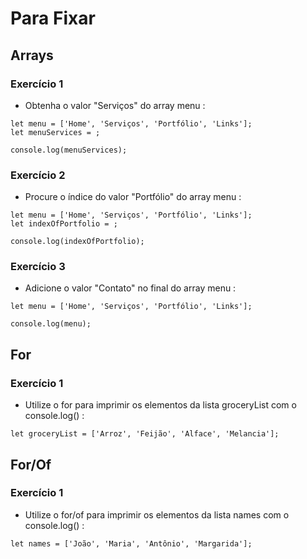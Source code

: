# Para Fixar
## Arrays

### Exercício 1
* Obtenha o valor "Serviços" do array menu :

```
let menu = ['Home', 'Serviços', 'Portfólio', 'Links'];
let menuServices = ;

console.log(menuServices);
```

### Exercício 2
* Procure o índice do valor "Portfólio" do array menu :

```
let menu = ['Home', 'Serviços', 'Portfólio', 'Links'];
let indexOfPortfolio = ;

console.log(indexOfPortfolio);
```

### Exercício 3
* Adicione o valor "Contato" no final do array menu :
```
let menu = ['Home', 'Serviços', 'Portfólio', 'Links'];

console.log(menu);
```

## For

### Exercício 1
* Utilize o for para imprimir os elementos da lista groceryList com o console.log() :
```
let groceryList = ['Arroz', 'Feijão', 'Alface', 'Melancia'];
```

## For/Of

### Exercício 1
* Utilize o for/of para imprimir os elementos da lista names com o console.log() :
```
let names = ['João', 'Maria', 'Antônio', 'Margarida'];
```
